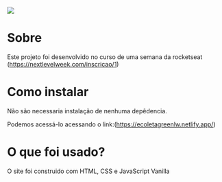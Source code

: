 ![](https://imgur.com/59J1boH.png)


# Sobre
Este projeto foi desenvolvido no curso de uma semana da rocketseat (https://nextlevelweek.com/inscricao/1) 

# Como instalar
Não são necessaria instalação de nenhuma depêdencia.

Podemos acessá-lo acessando o link:(https://ecoletagreenlw.netlify.app/)

# O que foi usado?
O site foi construido com HTML, CSS e JavaScript Vanilla

